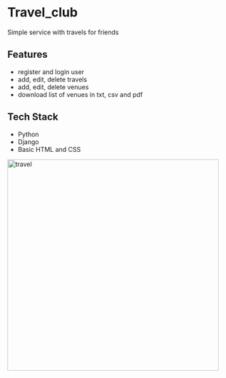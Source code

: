 # Travel_club

Simple service with travels for friends

## Features
- register and login user
- add, edit, delete travels
- add, edit, delete venues
- download list of venues in txt, csv and pdf

## Tech Stack
- Python
- Django
- Basic HTML and CSS

<img width="474" alt="travel" src="https://user-images.githubusercontent.com/114872846/217245531-28a29d8b-c3be-4066-b1ee-ef2c193e44ba.png">
